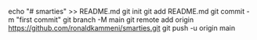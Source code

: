 echo "# smarties" >> README.md
git init
git add README.md
git commit -m "first commit"
git branch -M main
git remote add origin https://github.com/ronaldkammeni/smarties.git
git push -u origin main
